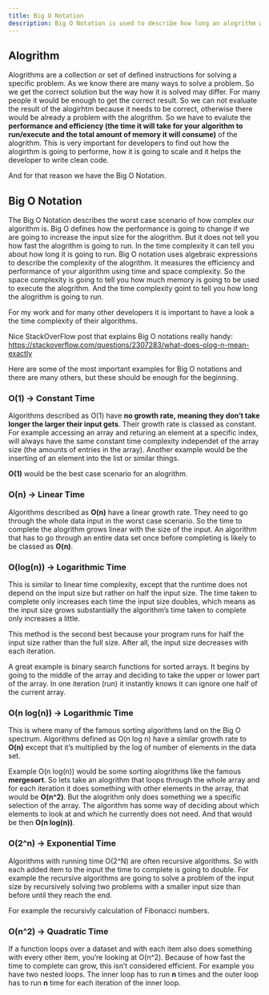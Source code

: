 ```yaml
---
title: Big O Notation
description: Big O Notation is used to describe how long an alogrithm will take to run in the worst case scenario.
---
```


## Alogrithm

Alogrithms are a collection or set of defined instructions for solving a specific problem. As we know there are many ways to solve a problem. So we get the correct solution but the way how it is solved may differ. For many people it would be enough to get the correct result.
So we can not evaluate the result of the alogirhtm because it needs to be correct, otherwise there would be already a problem with the alogrithm. So we have to evalute the **performance and efficiency (the time it will take for your algorithm to run/execute and the total amount of memory it will consume)** of the alogrithm.
This is very important for developers to find out how the alogirthm is going to performe, how it is going to scale and it helps the developer to write clean code.

And for that reason we have the Big O Notation.

## Big O Notation

The Big O Notation describes the worst case scenario of how complex our algorithm is. Big O defines how the performance is going to change if we are going to increase the input size for the alogrithm. But it does not tell you how fast the alogrithm is going to run. In the time complexity it can tell you about how long it is going to run.
Big O notation uses algebraic expressions to describe the complexity of the alogrithm. 
It measures the efficiency and performance of your algorithm using time and space complexity. So the space complexity is going to tell you how much memory is going to be used to execute the alogrithm. And the time complexity goint to tell you how long the alogrithm is going to run.

For my work and for many other developers it is important to have a look a the time complexity of their algorithms.

Nice StackOverFlow post that explains Big O notations really handy: https://stackoverflow.com/questions/2307283/what-does-olog-n-mean-exactly 

Here are some of the most important examples for Big O notations and there are many others, but these should be enough for the beginning.

### O(1) -> Constant Time

Algorithms described as O(1) have **no growth rate, meaning they don’t take longer the larger their input gets**. Their growth rate is classed as constant.
For example accessing an array and returing an element at a specific index, will always have the same constant time complexity independet of the array size (the amounts of entries in the array).
Another example would be the inserting of an element into the list or similar things.

**O(1)** would be the best case scenario for an alogrithm.

### O(n) -> Linear Time

Algorithms described as **O(n)** have a linear growth rate. They need to go through the whole data input in the worst case scenario. So the time to complete the alogrithm grows linear with the size of the input. An algorithm that has to go through an entire data set once before completing is likely to be classed as **O(n)**.

### O(log(n)) -> Logarithmic Time

This is similar to linear time complexity, except that the runtime does not depend on the input size but rather on half the input size. The time taken to complete only increases each time the input size doubles, which means as the input size grows substantially the algorithm’s time taken to complete only increases a little.

This method is the second best because your program runs for half the input size rather than the full size. After all, the input size decreases with each iteration.

A great example is binary search functions for sorted arrays. It begins by going to the middle of the array and deciding to take the upper or lower part of the array. In one iteration (run) it instantly knows it can ignore one half of the current array.

### O(n log(n)) -> Logarithmic Time

This is where many of the famous sorting algorithms land on the Big O spectrum. Algorithms defined as O(n log n) have a similar growth rate to **O(n)** except that it’s multiplied by the log of number of elements in the data set.

Example O(n log(n)) would be some sorting alogrithms like the famous **mergesort**. So lets take an alogrithm that loops through the whole array and for each iteration it does something with other elements in the array, that would be **O(n^2)**. But the alogrithm only does something we a specific selection of the array. The algorithm has some way of deciding about which elements to look at and which he currently does not need. And that would be then **O(n log(n))**.

### O(2^n) -> Exponential Time

Algorithms with running time O(2^N) are often recursive algorithms. So with each added item to the input the time to complete is going to double. For example the recursive algorithms are going to solve a problem of the input size by recursively solving two problems with a smaller input size than before until they reach the end.

For example the recursivly calculation of Fibonacci numbers.

### O(n^2) -> Quadratic Time

If a function loops over a dataset and with each item also does something with every other item, you’re looking at O(n^2). Because of how fast the time to complete can grow, this isn’t considered efficient. For example you have two nested loops. The inner loop has to run **n** times and the outer loop has to run **n** time for each iteration of the inner loop.
